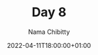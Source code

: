 ---
title: "Day 8"
episode: "8"
season: "1"
Description: "Day 8 of the Slack Hunger Games Podcast"
guid: "shg-08"
podcast: "shg/shg-08.mp3"
podcast_bytes: "7217731"
podcast_duration: "07:25"
date: 2022-04-11T18:00:00+01:00

author: "Nama Chibitty"
aliases: []
categories: []
---